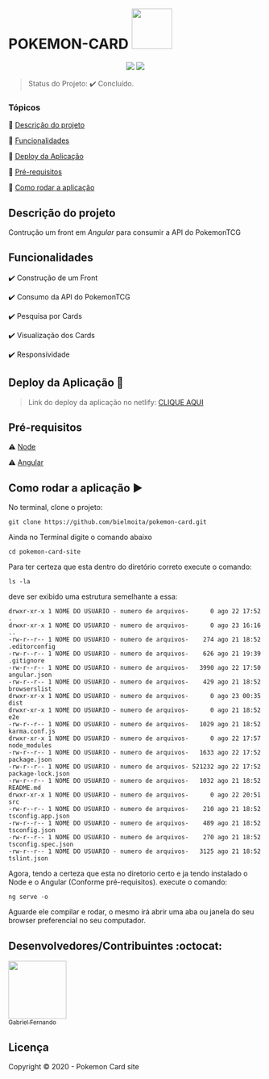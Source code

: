 <h1>POKEMON-CARD <img src="https://steamuserimages-a.akamaihd.net/ugc/919172177358187517/83B10AC41DB792B625B4CC645713794C582792EA/" width=80></h1>

<p align="center">
<img src="https://img.shields.io/badge/Angular-9.1.1-red"> <img src="https://img.shields.io/badge/NETLIFY-DEPLOY-blue">
</p>

> Status do Projeto: :heavy_check_mark: Concluído.

### Tópicos 
:small_blue_diamond: [Descrição do projeto](#descrição-do-projeto)

:small_blue_diamond: [Funcionalidades](#funcionalidades)

:small_blue_diamond: [Deploy da Aplicação](#deploy-da-aplicação-dash)

:small_blue_diamond: [Pré-requisitos](#pré-requisitos)

:small_blue_diamond: [Como rodar a aplicação](#como-rodar-a-aplicação-arrow_forward)

## Descrição do projeto
<p align="justify">
Contrução um front em <i>Angular</i> para consumir a API do <a href"https://pokemontcg.io/">PokemonTCG</a>
</p>

## Funcionalidades

:heavy_check_mark: Construção de um Front  

:heavy_check_mark: Consumo da API do PokemonTCG

:heavy_check_mark: Pesquisa por Cards  

:heavy_check_mark: Visualização dos Cards  

:heavy_check_mark: Responsividade

## Deploy da Aplicação :dash:

> Link do deploy da aplicação no netlify: <a href="https://pokemon-card-gabriel.netlify.app/home" target="_blank" rel="noopener noreferrer" >CLIQUE AQUI</a>


## Pré-requisitos

:warning: [Node](https://nodejs.org/en/download/)

:warning: [Angular](https://angular.io/)


## Como rodar a aplicação :arrow_forward:

No terminal, clone o projeto: 

```
git clone https://github.com/bielmoita/pokemon-card.git
```
Ainda no Terminal digite o comando abaixo
```
cd pokemon-card-site
```
Para ter certeza que esta dentro do diretório correto execute o comando:
```
ls -la
```
deve ser exibido uma estrutura semelhante a essa:
```
drwxr-xr-x 1 NOME DO USUARIO - numero de arquivos-      0 ago 22 17:52 .
drwxr-xr-x 1 NOME DO USUARIO - numero de arquivos-      0 ago 23 16:16 ..
-rw-r--r-- 1 NOME DO USUARIO - numero de arquivos-    274 ago 21 18:52 .editorconfig
-rw-r--r-- 1 NOME DO USUARIO - numero de arquivos-    626 ago 21 19:39 .gitignore
-rw-r--r-- 1 NOME DO USUARIO - numero de arquivos-   3990 ago 22 17:50 angular.json
-rw-r--r-- 1 NOME DO USUARIO - numero de arquivos-    429 ago 21 18:52 browserslist
drwxr-xr-x 1 NOME DO USUARIO - numero de arquivos-      0 ago 23 00:35 dist
drwxr-xr-x 1 NOME DO USUARIO - numero de arquivos-      0 ago 21 18:52 e2e
-rw-r--r-- 1 NOME DO USUARIO - numero de arquivos-   1029 ago 21 18:52 karma.conf.js
drwxr-xr-x 1 NOME DO USUARIO - numero de arquivos-      0 ago 22 17:57 node_modules
-rw-r--r-- 1 NOME DO USUARIO - numero de arquivos-   1633 ago 22 17:52 package.json
-rw-r--r-- 1 NOME DO USUARIO - numero de arquivos- 521232 ago 22 17:52 package-lock.json
-rw-r--r-- 1 NOME DO USUARIO - numero de arquivos-   1032 ago 21 18:52 README.md
drwxr-xr-x 1 NOME DO USUARIO - numero de arquivos-      0 ago 22 20:51 src
-rw-r--r-- 1 NOME DO USUARIO - numero de arquivos-    210 ago 21 18:52 tsconfig.app.json
-rw-r--r-- 1 NOME DO USUARIO - numero de arquivos-    489 ago 21 18:52 tsconfig.json
-rw-r--r-- 1 NOME DO USUARIO - numero de arquivos-    270 ago 21 18:52 tsconfig.spec.json
-rw-r--r-- 1 NOME DO USUARIO - numero de arquivos-   3125 ago 21 18:52 tslint.json
```
Agora, tendo a certeza que esta no diretorio certo e ja tendo instalado o Node e o Angular (Conforme pré-requisitos).
execute o comando:
```
ng serve -o
```
Aguarde ele compilar e rodar, o mesmo irá abrir uma aba ou janela do seu browser preferencial no seu computador.

## Desenvolvedores/Contribuintes :octocat:
[<img src="https://avatars2.githubusercontent.com/u/49874403?s=400&u=732c2387f6b14597528e693927cd5af874c144d4&v=4" width=115><br><sub>Gabriel Fernando</sub>](https://github.com/bielmoita) 

## Licença 

Copyright :copyright: 2020 - Pokemon Card site